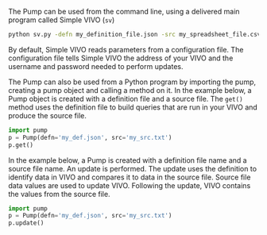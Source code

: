 The Pump can be used from the command line, using a delivered main program called Simple VIVO (`sv`)

```bash
python sv.py -defn my_definition_file.json -src my_spreadsheet_file.csv -a get
```

By default, Simple VIVO reads parameters from a configuration file.  The configuration file tells Simple VIVO the address of your VIVO and the username and password needed to perform updates.

The Pump can also be used from a Python program by importing the pump, creating a pump object and calling
a method on it.  In the example below, a Pump object is created with a definition file and a source file.
The `get()` method uses the definition file to build queries that are run in your VIVO and produce the 
source file.

```python
import pump
p = Pump(defn='my_def.json', src='my_src.txt')
p.get()
```

In the example below, a Pump is created with a definition file name and a source file name.  An update is performed.
The update uses the definition to identify data in VIVO and compares it to data in the source file.  Source file
data values are used to update VIVO.  Following the update, VIVO contains the values from the source file.

```python
import pump
p = Pump(defn='my_def.json', src='my_src.txt')
p.update()
```